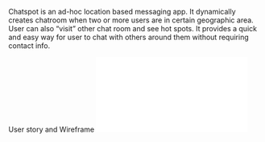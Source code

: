 Chatspot is an ad-hoc location based messaging app. It dynamically creates chatroom when two or more users are in certain geographic area. User can also “visit” other chat room and see hot spots. It provides a quick and easy way for user to chat with others around them without requiring contact info.

User story and Wireframe
![](chatspot.pdf)
